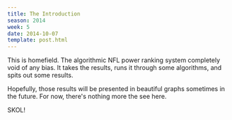 ```yaml
---
title: The Introduction
season: 2014
week: 5
date: 2014-10-07
template: post.html
---
```


This is homefield. The algorithmic NFL power ranking system completely void of
any bias. It takes the results, runs it through some algorithms, and spits
out some results.

Hopefully, those results will be presented in beautiful graphs sometimes
in the future. For now, there's nothing more the see here.

SKOL!

